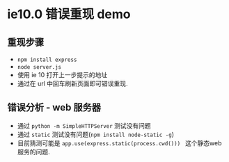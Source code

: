 #  ie10.0 错误重现 demo

## 重现步骤

 - `npm install express`
 - `node server.js`
 - 使用 ie 10 打开上一步提示的地址
 - 通过在 url 中回车刷新页面即可错误重现.
 
 
## 错误分析 - web 服务器
 - 通过 `python -m SimpleHTTPServer` 测试没有问题
 - 通过 `static` 测试没有问题(`npm install node-static -g`)
 - 目前猜测可能是 `app.use(express.static(process.cwd()))
` 这个静态web 服务的问题.